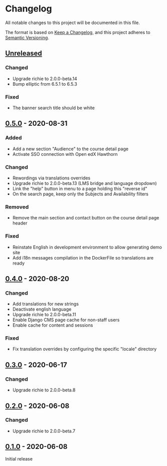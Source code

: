 # Changelog

All notable changes to this project will be documented in this file.

The format is based on [Keep a Changelog](https://keepachangelog.com/en/1.0.0/),
and this project adheres to [Semantic
Versioning](https://semver.org/spec/v2.0.0.html).

## [Unreleased]

### Changed

- Upgrade richie to 2.0.0-beta.14
- Bump elliptic from 6.5.1 to 6.5.3

### Fixed

- The banner search title should be white

## [0.5.0] - 2020-08-31

### Added

- Add a new section "Audience" to the course detail page
- Activate SSO connection with Open edX Hawthorn

### Changed

- Rewordings via translations overrides
- Upgrade richie to 2.0.0-beta.13 (LMS bridge and language dropdown)
- Link the "help" button in menu to a page holding this "reverse id"
- On the search page, keep only the Subjects and Availability filters

### Removed

- Remove the main section and contact button on the course detail page header

### Fixed

- Reinstate English in development environment to allow generating demo site
- Add i18n messages compilation in the DockerFile so translations are ready

## [0.4.0] - 2020-08-20

### Changed

- Add translations for new strings
- Deactivate english language
- Upgrade richie to 2.0.0-beta.11
- Enable Django CMS page cache for non-staff users
- Enable cache for content and sessions

### Fixed

- Fix translation overrides by configuring the specific "locale" directory

## [0.3.0] - 2020-06-17

### Changed

- Upgrade richie to 2.0.0-beta.8

## [0.2.0] - 2020-06-08

### Changed

- Upgrade richie to 2.0.0-beta.7

## [0.1.0] - 2020-06-08

Initial release

[unreleased]: https://github.com/openfun/richie-site-factory/compare/cnfpt-0.5.0...HEAD
[0.5.0]: https://github.com/openfun/richie-site-factory/compare/cnfpt-0.4.0...cnfpt-0.5.0
[0.4.0]: https://github.com/openfun/richie-site-factory/compare/cnfpt-0.3.0...cnfpt-0.4.0
[0.3.0]: https://github.com/openfun/richie-site-factory/compare/cnfpt-0.2.0...cnfpt-0.3.0
[0.2.0]: https://github.com/openfun/richie-site-factory/compare/cnfpt-0.1.0...cnfpt-0.2.0
[0.1.0]: https://github.com/openfun/richie-site-factory/releases/tag/cnfpt-0.1.0
